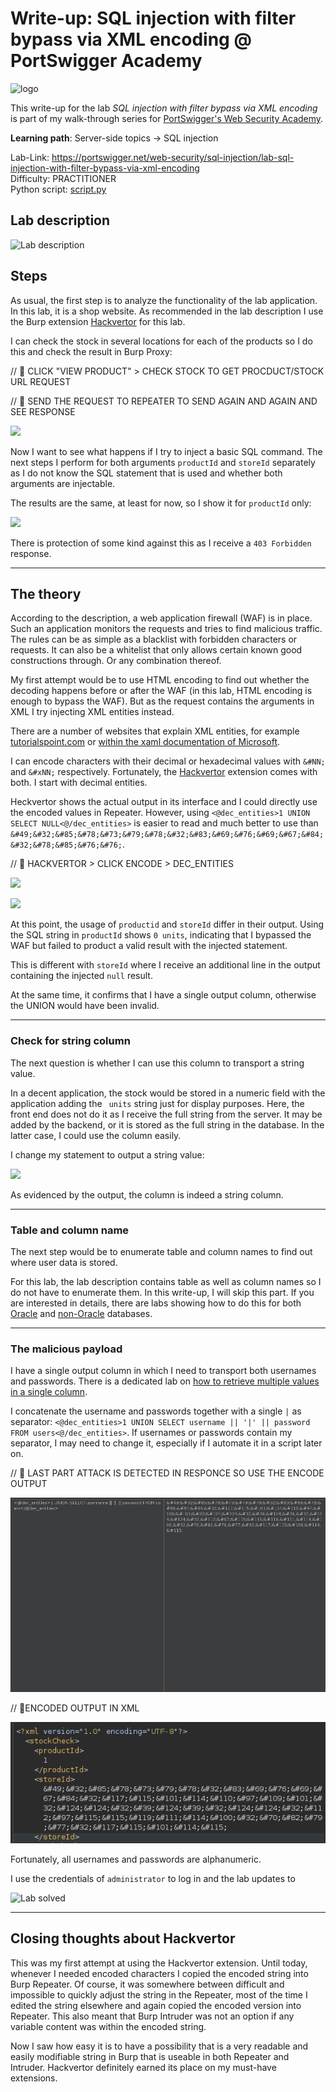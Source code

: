 # Write-up: SQL injection with filter bypass via XML encoding @ PortSwigger Academy

![logo](img/logo.png)

This write-up for the lab *SQL injection with filter bypass via XML encoding* is part of my walk-through series for [PortSwigger's Web Security Academy](https://portswigger.net/web-security).

**Learning path**: Server-side topics → SQL injection

Lab-Link: <https://portswigger.net/web-security/sql-injection/lab-sql-injection-with-filter-bypass-via-xml-encoding>  
Difficulty: PRACTITIONER  
Python script: [script.py](script.py)  

## Lab description

![Lab description](img/lab_description.png)

## Steps

As usual, the first step is to analyze the functionality of the lab application. In this lab, it is a shop website. As recommended in the lab description I use the Burp extension [Hackvertor](https://github.com/portswigger/hackvertor) for this lab.

I can check the stock in several locations for each of the products so I do this and check the result in Burp Proxy:

// 📝 CLICK "VIEW PRODUCT" > CHECK STOCK TO GET PROCDUCT/STOCK URL REQUEST

// 📝 SEND THE REQUEST TO REPEATER TO SEND AGAIN AND AGAIN AND SEE RESPONSE



![](img/vanilla_stock_check.png)

Now I want to see what happens if I try to inject a basic SQL command. The next steps I perform for both arguments `productId` and `storeId` separately as I do not know the SQL statement that is used and whether both arguments are injectable. 

The results are the same, at least for now, so I show it for `productId` only:

![](img/injected_try_1.png)

There is protection of some kind against this as I receive a `403 Forbidden` response. 

---

## The theory

According to the description, a web application firewall (WAF) is in place. Such an application monitors the requests and tries to find malicious traffic. The rules can be as simple as a blacklist with forbidden characters or requests. It can also be a whitelist that only allows certain known good constructions through. Or any combination thereof.

My first attempt would be to use HTML encoding to find out whether the decoding happens before or after the WAF (in this lab, HTML encoding is enough to bypass the WAF). But as the request contains the arguments in XML I try injecting XML entities instead.

There are a number of websites that explain XML entities, for example [tutorialspoint.com](https://www.tutorialspoint.com/xml/xml_character_entities.htm) or [within the xaml documentation of Microsoft](https://learn.microsoft.com/en-us/dotnet/desktop/xaml-services/xml-character-entities).

I can encode characters with their decimal or hexadecimal values with `&#NN;` and `&#xNN;` respectively. Fortunately, the [Hackvertor](https://github.com/portswigger/hackvertor) extension comes with both. I start with decimal entities. 

Heckvertor shows the actual output in its interface and I could directly use the encoded values in Repeater. However, using `<@dec_entities>1 UNION SELECT NULL<@/dec_entities>` is easier to read and much better to use than `&#49;&#32;&#85;&#78;&#73;&#79;&#78;&#32;&#83;&#69;&#76;&#69;&#67;&#84;&#32;&#78;&#85;&#76;&#76;`.

// 📝 HACKVERTOR > CLICK ENCODE > DEC_ENTITIES


![](img/hacvertor.png)

![](img/inject_try_xml_entities.png)

At this point, the usage of `productid` and `storeId` differ in their output. Using the SQL string in `productId`  shows `0 units`, indicating that I bypassed the WAF but failed to product a valid result with the injected statement.

This is different with `storeId` where I receive an additional line in the output containing the injected `null` result. 

At the same time, it confirms that I have a single output column, otherwise the UNION would have been invalid. 

---

### Check for string column

The next question is whether I can use this column to transport a string value. 

In a decent application, the stock would be stored in a numeric field with the application adding the ` units` string just for display purposes. Here, the front end does not do it as I receive the full string from the server. It may be added by the backend, or it is stored as the full string in the database. In the latter case, I could use the column easily. 

I change my statement to output a string value:

![](img/column_string_check.png)

As evidenced by the output, the column is indeed a string column.

---

### Table and column name

The next step would be to enumerate table and column names to find out where user data is stored. 

For this lab, the lab description contains table as well as column names so I do not have to enumerate them. In this write-up, I will skip this part. If you are interested in details, there are labs showing how to do this for both [Oracle](https://github.com/frank-leitner/portswigger-websecurity-academy/tree/main/01-sqli/SQL_injection_attack%2C_listing_the_database_contents_on_Oracle) and [non-Oracle](https://github.com/frank-leitner/portswigger-websecurity-academy/tree/main/01-sqli/SQL_injection_attack%2C_listing_the_database_contents_on_non-Oracle_databases) databases. 

---

### The malicious payload

I have a single output column in which I need to transport both usernames and passwords. There is a dedicated lab on [how to retrieve multiple values in a single column](https://github.com/frank-leitner/portswigger-websecurity-academy/tree/main/01-sqli/SQL_injection_UNION_attack%2C_retrieving_multiple_values_in_a_single_column).

I concatenate the username and passwords together with a single `|` as separator: `<@dec_entities>1 UNION SELECT username || '|' || password FROM users<@/dec_entities>`. If usernames or passwords contain my separator, I may need to change it, especially if I automate it in a script later on.

// 📝 LAST PART ATTACK IS DETECTED IN RESPONCE SO USE THE ENCODE OUTPUT

![](img/encoded_injection.png)


// 📝ENCODED OUTPUT IN XML 

![](img/how_the_injection_should_be.png)


Fortunately, all usernames and passwords are alphanumeric. 

I use the credentials of `administrator` to log in and the lab updates to

![Lab solved](img/success.png)

---

## Closing thoughts about Hackvertor

This was my first attempt at using the Hackvertor extension. Until today, whenever I needed encoded characters I copied the encoded string into Burp Repeater. Of course, it was somewhere between difficult and impossible to quickly adjust the string in the Repeater, most of the time I edited the string elsewhere and again copied the encoded version into Repeater. This also meant that Burp Intruder was not an option if any variable content was within the encoded string.


Now I saw how easy it is to have a possibility that is a very readable and easily modifiable string in Burp that is useable in both Repeater and Intruder. Hackvertor definitely earned its place on my must-have extensions.
